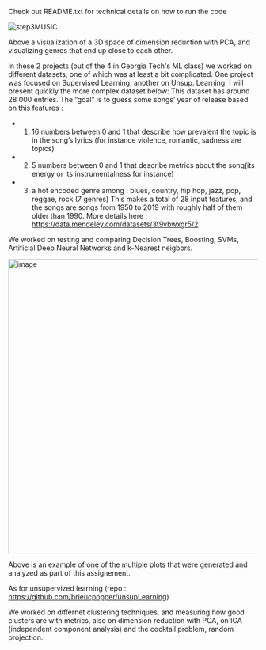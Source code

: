 Check out README.txt for technical details on how to run the code


![step3MUSIC](https://github.com/brieucpopper/MLanalysis/assets/102361078/2b0973c8-99ba-41f3-8aaf-5f4ea6aa7bcc)

Above a visualization of a 3D space of dimension reduction with PCA, and visualizing genres that end up close to each other.


In these 2 projects (out of the 4 in Georgia Tech's ML class) we worked on different datasets, one of which was at least a bit complicated. One project was focused on Supervised Learning, another on Unsup. Learning.
I will present quickly the more complex dataset below: 
This dataset has around 28 000
entries.
The ”goal” is to guess some songs’ year of release
based on this features :
- 1) 16 numbers between 0 and 1 that describe how
prevalent the topic is in the song’s lyrics (for instance violence, romantic, sadness are topics)
- 2) 5 numbers between 0 and 1 that describe metrics
about the song(its energy or its instrumentalness
for instance)
- 3) a hot encoded genre among : blues, country, hip
hop, jazz, pop, reggae, rock (7 genres)
This makes a total of 28 input features, and the songs
are songs from 1950 to 2019 with roughly half of them
older than 1990. More details here : https://data.mendeley.com/datasets/3t9vbwxgr5/2



We worked on testing and comparing Decision Trees, Boosting, SVMs, Artificial Deep Neural Networks and k-Nearest neigbors.

<img width="595" alt="image" src="https://github.com/brieucpopper/MLanalysis/assets/102361078/0e20b827-71d8-41ce-bfc6-d7a8caf0ce9d">

Above is an example of one of the multiple plots that were generated and analyzed as part of this assignement.

As for unsupervized learning (repo : https://github.com/brieucpopper/unsupLearning)

We worked on differnet clustering techniques, and measuring how good clusters are with metrics, also on dimension reduction with PCA, on ICA (independent component analysis) and the cocktail problem, random projection.
